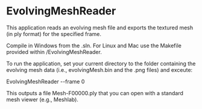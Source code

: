 # EvolvingMeshReader

This application reads an evolving mesh file and exports the textured mesh (in ply format) for the specified frame.

Compile in Windows from the .sln. 
For Linux and Mac use the Makefile provided within /EvolvingMeshReader.

To run the application, set your current directory to the folder containing the evolving mesh data (i.e., evolvingMesh.bin and the .png files) and exceute:

EvolvingMeshReader --frame 0

This outputs a file Mesh-F00000.ply that you can open with a standard mesh viewer (e.g., Meshlab).


 